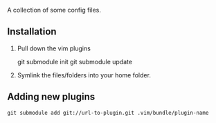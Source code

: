 A collection of some config files.

Installation
------------
1. Pull down the vim plugins

	git submodule init
	git submodule update

2. Symlink the files/folders into your home folder.

Adding new plugins
------------------
	git submodule add git://url-to-plugin.git .vim/bundle/plugin-name
